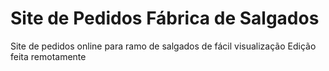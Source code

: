# Site de Pedidos Fábrica de Salgados
 Site de pedidos online para ramo de salgados de fácil visualização
Edição feita remotamente
